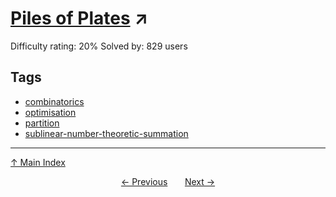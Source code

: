 # [Piles of Plates](https://projecteuler.net/problem=688) ↗️

Difficulty rating: 20%
Solved by: 829 users
## Tags

- [combinatorics](../tags/combinatorics.md)
- [optimisation](../tags/optimisation.md)
- [partition](../tags/partition.md)
- [sublinear-number-theoretic-summation](../tags/sublinear-number-theoretic-summation.md)



---

[↑ Main Index](../README.md)


<div align=center><a href='687.md'>← Previous</a> &nbsp;&nbsp; &nbsp;&nbsp;  <a href='689.md'>Next →</a></div>
